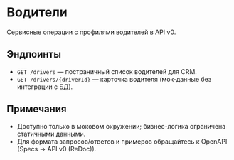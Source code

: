 # Водители

Сервисные операции с профилями водителей в API v0.

## Эндпоинты
- `GET /drivers` — постраничный список водителей для CRM.
- `GET /drivers/{driverId}` — карточка водителя (мок-данные без интеграции с БД).

## Примечания
- Доступно только в моковом окружении; бизнес-логика ограничена статичными данными.
- Для формата запросов/ответов и примеров обращайтесь к OpenAPI (Specs → API v0 (ReDoc)).
